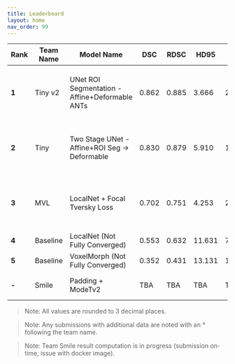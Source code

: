 ```yaml
---
title: Leaderboard
layout: home
nav_order: 99
---
```


| **Rank** | **Team Name** | **Model Name**                                 | **DSC** | **RDSC** | **HD95** | **TRE** | **RTRE** | **RTs** | **Score** | **Team Members**                            |
|----------|---------------|------------------------------------------------|---------|----------|----------|---------|----------|---------|-----------|---------------------------------------------|
| **1**    | Tiny v2       | UNet ROI Segmentation - Affine+Deformable ANTs | 0.862   | 0.885    | 3.666    | 2.450   | 1.667    | 0.687   | **0.827** | Wen Tang, Han Kang, Pengxin Yu, Chenhao Pei |
| **2**    | Tiny          | Two Stage UNet - Affine+ROI Seg -> Deformable  | 0.830   | 0.879    | 5.910    | 1.857   | 0.667    | 1.857   | **0.797** | Wen Tang, Han Kang, Pengxin Yu, Chenhao Pei |
| **3**    | MVL           | LocalNet + Focal Tversky Loss                  | 0.702   | 0.751    | 4.253    | 2.370   | 1.853    | 1.152   | **0.469** | Byungwoo Kim, Daseul Park, Changwoo Lee     |
| **4**    | Baseline      | LocalNet (Not Fully Converged)                 | 0.553   | 0.632    | 11.631   | 7.654   | 5.805    | 4.256   | **0.425** |                                             |
| **5**    | Baseline      | VoxelMorph (Not Fully Converged)               | 0.352   | 0.431    | 13.131   | 10.727  | 8.898    | 7.375   | **0.210** |                                             |
| **-**    | Smile         | Padding + ModeTv2                              | TBA     | TBA      | TBA      | TBA     | TBA      | TBA     | **TBA**   | Haiqiao Wang, Yi Wang                       |

> Note: All values are rounded to 3 decimal places.

> Note: Any submissions with additional data are noted with an * following the team name.

> Note: Team Smile result computation is in progress (submission on-time, issue with docker image).